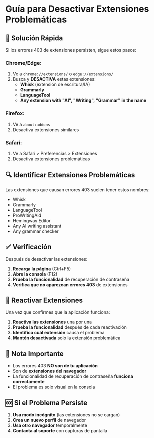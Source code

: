 # Guía para Desactivar Extensiones Problemáticas

## 🚨 Solución Rápida

Si los errores 403 de extensiones persisten, sigue estos pasos:

### Chrome/Edge:
1. Ve a `chrome://extensions/` o `edge://extensions/`
2. Busca y **DESACTIVA** estas extensiones:
   - **Whisk** (extensión de escritura/IA)
   - **Grammarly**
   - **LanguageTool**
   - **Any extension with "AI", "Writing", "Grammar" in the name**

### Firefox:
1. Ve a `about:addons`
2. Desactiva extensiones similares

### Safari:
1. Ve a Safari > Preferencias > Extensiones
2. Desactiva extensiones problemáticas

## 🔍 Identificar Extensiones Problemáticas

Las extensiones que causan errores 403 suelen tener estos nombres:
- Whisk
- Grammarly
- LanguageTool
- ProWritingAid
- Hemingway Editor
- Any AI writing assistant
- Any grammar checker

## ✅ Verificación

Después de desactivar las extensiones:
1. **Recarga la página** (Ctrl+F5)
2. **Abre la consola** (F12)
3. **Prueba la funcionalidad** de recuperación de contraseña
4. **Verifica que no aparezcan errores 403** de extensiones

## 🔄 Reactivar Extensiones

Una vez que confirmes que la aplicación funciona:
1. **Reactiva las extensiones** una por una
2. **Prueba la funcionalidad** después de cada reactivación
3. **Identifica cuál extensión** causa el problema
4. **Mantén desactivada** solo la extensión problemática

## 📝 Nota Importante

- Los errores 403 **NO son de tu aplicación**
- Son de **extensiones del navegador**
- La funcionalidad de recuperación de contraseña **funciona correctamente**
- El problema es solo visual en la consola

## 🆘 Si el Problema Persiste

1. **Usa modo incógnito** (las extensiones no se cargan)
2. **Crea un nuevo perfil** de navegador
3. **Usa otro navegador** temporalmente
4. **Contacta al soporte** con capturas de pantalla
